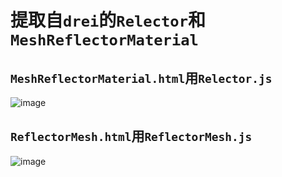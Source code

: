 # 提取自`drei`的`Relector`和`MeshReflectorMaterial`

## `MeshReflectorMaterial.html`用`Relector.js`

![image](https://github.com/user-attachments/assets/e5b1eff6-6ba6-41e9-9905-7f2d171f7230)

## `ReflectorMesh.html`用`ReflectorMesh.js`

![image](https://github.com/user-attachments/assets/9acb012d-5c4c-40e8-b646-2aee07a59aac)
